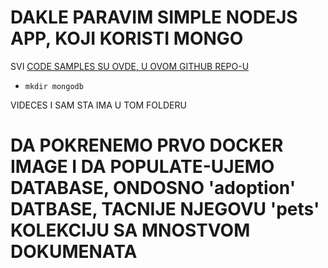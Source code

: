 # DAKLE PARAVIM SIMPLE NODEJS APP, KOJI KORISTI MONGO

SVI [CODE SAMPLES SU OVDE, U OVOM GITHUB REPO-U](https://github.com/btholt/db-samples)

- `mkdir mongodb`

VIDECES I SAM STA IMA U TOM FOLDERU

# DA POKRENEMO PRVO DOCKER IMAGE I DA POPULATE-UJEMO DATABASE, ONDOSNO 'adoption' DATBASE, TACNIJE NJEGOVU 'pets' KOLEKCIJU SA MNOSTVOM DOKUMENATA
